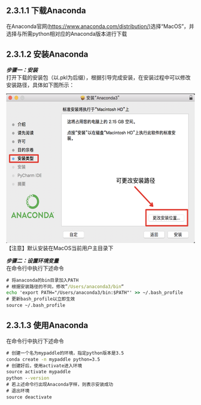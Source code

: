 ## 2.3.1.1 下载Anaconda     
在Anaconda官网[(https://www.anaconda.com/distribution/)](https://www.anaconda.com/distribution/)选择“MacOS”，并选择与所需python相对应的Anaconda版本进行下载

## 2.3.1.2 安装Anaconda 
***步骤一：安装***      
打开下载的安装包（以.pkl为后缀），根据引导完成安装，在安装过程中可以修改安装路径，具体如下图所示：
<div align=center><img width="600" height="400" src="./pics/anaconda1.png"/></div>          
【注意】默认安装在MacOS当前用户主目录下       

***步骤二：设置环境变量***   
在命令行中执行下述命令

```cmd
# 将anaconda的bin目录加入PATH
# 根据安装路径的不同，修改”/Users/anaconda3/bin“
echo 'export PATH="/Users/anaconda3/bin:$PATH"' >> ~/.bash_profile
# 更新bash_profile以立即生效
source ~/.bash_profile
```
## 2.3.1.3 使用Anaconda 
在命令行中执行下述命令
```cmd
# 创建一个名为mypaddle的环境，指定python版本是3.5
conda create -n mypaddle python=3.5
# 创建好后，使用activate进入环境
source activate mypaddle
python --version
# 若上述命令行出现Anaconda字样，则表示安装成功
# 退出环境
source deactivate
```
